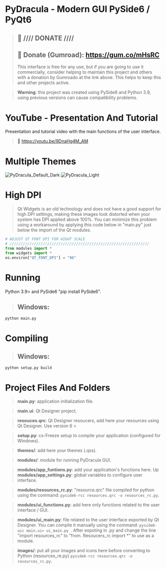 # PyDracula - Modern GUI PySide6 / PyQt6

> ## :gift: **//// DONATE ////**
>
> ## 🔗 Donate (Gumroad): https://gum.co/mHsRC
>
> This interface is free for any use, but if you are going to use it commercially, consider helping to maintain this project and others with a donation by Gumroado at the link above. This helps to keep this and other projects active.

> **Warning**: this project was created using PySide6 and Python 3.9, using previous versions can cause compatibility problems.

# YouTube - Presentation And Tutorial

Presentation and tutorial video with the main functions of the user interface.

> 🔗 https://youtu.be/9DnaHg4M_AM

# Multiple Themes

![PyDracula_Default_Dark](https://user-images.githubusercontent.com/60605512/112993874-0b647700-9140-11eb-8670-61322d70dbe3.png)
![PyDracula_Light](https://user-images.githubusercontent.com/60605512/112993918-18816600-9140-11eb-837c-e7a7c3d2b05e.png)

# High DPI

> Qt Widgets is an old technology and does not have a good support for high DPI settings, making these images look distorted when your system has DPI applied above 100%.
> You can minimize this problem using a workaround by applying this code below in "main.py" just below the import of the Qt modules.

```python
# ADJUST QT FONT DPI FOR HIGHT SCALE
# ///////////////////////////////////////////////////////////////
from modules import *
from widgets import *
os.environ["QT_FONT_DPI"] = "96"
```

# Running

Python 3.9> and PySide6 "pip install PySide6".

> ## **Windows**:

```console
python main.py
```

# Compiling

> ## **Windows**:

```console
python setup.py build
```

# Project Files And Folders

> **main.py**: application initialization file.

> **main.ui**: Qt Designer project.

> **resouces.qrc**: Qt Designer resoucers, add here your resources using Qt Designer. Use version 6 >

> **setup.py**: cx-Freeze setup to compile your application (configured for Windows).

> **themes/**: add here your themes (.qss).

> **modules/**: module for running PyDracula GUI.

> **modules/app_funtions.py**: add your application's functions here.
> Up
> **modules/app_settings.py**: global variables to configure user interface.

> **modules/resources_rc.py**: "resource.qrc" file compiled for python using the command: `pyside6-rcc resources.qrc -o resources_rc.py`.

> **modules/ui_functions.py**: add here only functions related to the user interface / GUI.

> **modules/ui_main.py**: file related to the user interface exported by Qt Designer. You can compile it manually using the command: `pyside6-uic main.ui> ui_main.py `.
> After expoting in .py and change the line "import resources_rc" to "from. Resoucers_rc import \*" to use as a module.

> **images/**: put all your images and icons here before converting to Python (resources_re.py) `pyside6-rcc resources.qrc -o resources_rc.py`.
